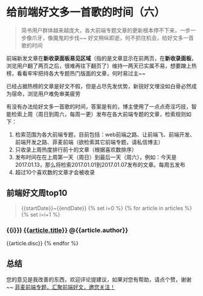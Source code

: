 # 给前端好文多一首歌的时间（六）
> 简书用户群体越来越庞大，各大前端专题文章的更新根本停不下来，一步一步像爪牙，像魔鬼的步伐~~
> 好文稍纵即逝，何不抓住机会，给好文多一首歌的时间

前端新发文章在**新收录面板易见区域**（指的是文章显示在前两页，在**新收录面板**，浏览用户翻了两页之后，很难再往下翻页了）维持一两天已实属不易，想要蹭上热榜，看看牢牢把持各大专题热门版面的文章，何时易过主~~

已经占据热榜的文章是好文不假，但是占尽先发优势，新锐好文埋没如白骨必然成为宿命，浏览用户难免审美疲劳

有没有办法给好文多一首歌的时间，答案是有的，博主使用了一点点奇淫巧技，智能检索上周（周日到周六，每周一更）发布在各大前端专题的文章，检索规则如下：
1. 检索范围为各大前端专题，目前包括：web前端之路、让前端飞、前端开发、前端开发之路、菲麦前端（欲检索其它前端专题，请私信博主）
2. 只收录上周热度排行前十的文章（根据喜欢数排序）
3. 发布时间在在上周第一天（周日）到最后一天（周六），例如：今天是2017.01.13，那么将检索2017.01.01到2017.01.07发布的文章。每周五发布
4. 超过10个喜欢数的文章才会被收录

## 前端好文周top10
> {{startDate}}~{{endDate}}
{% set i=0 %}
{% for article in articles %}
{% set i=i+1 %}
### {{i}}) [{{article.title}}]({{article.link}}) @{{article.author}}
{{article.disc}}
{% endfor %}

## 总结
您的意见是我改善的东西，欢迎评论提建议，如果对您有帮助，请点个赞，谢谢~~
[菲麦前端专题，汇聚前端好文，邀您关注！](http://www.jianshu.com/c/4f96d8bcb372)



